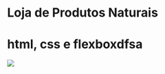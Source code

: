 # Loja de Produtos Naturais

# html, css e flexboxdfsa
<img src="https://raw.githubusercontent.com/dieegobs/loja-de-produtos-naturais/refs/heads/main/images/Site.png"/>







































































































































